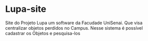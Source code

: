 # Lupa-site
Site do Projeto Lupa um software da Facudade UniSenai. Que visa centralizar objetos perdidos no Campus. Nesse sistema é possível cadastrar os Objetos e pesquisa-los 
